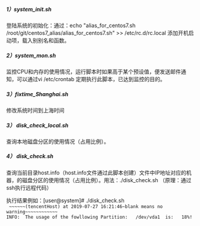 ##### 1）system_init.sh 
登陆系统的初始化：通过：echo "alias_for_centos7.sh /root/git/centos7_alias/alias_for_centos7.sh" >> /etc/rc.d/rc.local 添加开机启动项，载入别别名和函数。
#####  2）system_mon.sh 
监控CPU和内存的使用情况，运行脚本时如果高于某个预设值，便发送邮件通知，可以通过vi /etc/crontab 定期执行此脚本，已达到监控的目的。
##### 3）fixtime_Shanghai.sh
修改系统时间到上海时间
##### 3） disk_check_local.sh
查询本地磁盘分区的使用情况（占用比例）。
##### 4） disk_check.sh
查询当前目录host.info（host.info文件通过此脚本创建）文件中IP地址对应的机器，的磁盘分区的使用情况（占用比例）。用法：./disk_check.sh （原理：通过ssh执行远程代码）

执行结果例如：[user@system]# ./disk_check.sh   
` ~~~~~~(tencentHost) at 2019-07-27 16:21:46~blank means no warning~~~~~~~~~~~~`   
 `INFO:  The usage of the fowllowing Partition:   /dev/vda1  is:   18%! `
